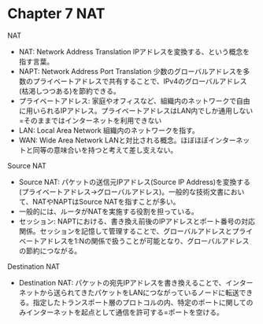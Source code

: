 # Chapter 7 NAT

NAT
- NAT: Network Address Translation IPアドレスを変換する、という概念を指す言葉。
- NAPT: Network Address Port Translation 少数のグローバルアドレスを多数のプライベートアドレスで共有することで、IPv4のグローバルアドレス(枯渇しつつある)を節約できる。
- プライベートアドレス: 家庭やオフィスなど、組織内のネットワークで自由に用いられるIPアドレス。プライベートアドレスはLAN内でしか通用しない=そのままではインターネットを利用できない
- LAN: Local Area Network 組織内のネットワークを指す。
- WAN: Wide Area Network LANと対比される概念。ほぼほぼインターネットと同等の意味合いを持つと考えて差し支えない。

Source NAT
- Source NAT: パケットの送信元IPアドレス(Source IP Address)を変換する(プライベートアドレス→グローバルアドレス)。一般的な技術文書において、NATやNAPTはSource NATを指すことが多い。 
- 一般的には、ルータがNATを実施する役割を担っている。
- セッション: NAPTにおける、書き換え前後のIPアドレスとポート番号の対応関係。セッションを記憶して管理することで、グローバルアドレスとプライベートアドレスを1:Nの関係で扱うことが可能となり、グローバルアドレスの節約につながる。

Destination NAT
- Destination NAT: パケットの宛先IPアドレスを書き換えることで、インターネットから送られてきたパケットをLANにつながっているノードに転送できる。指定したトランスポート層のプロトコルの内、特定のポートに関してのみインターネットを起点として通信を許可する=ポートを空ける。
